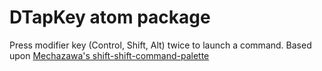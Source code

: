 # DTapKey atom package

Press modifier key (Control, Shift, Alt) twice to launch a command. Based upon [Mechazawa's shift-shift-command-palette](https://atom.io/packages/shift-shift-command-palette)
